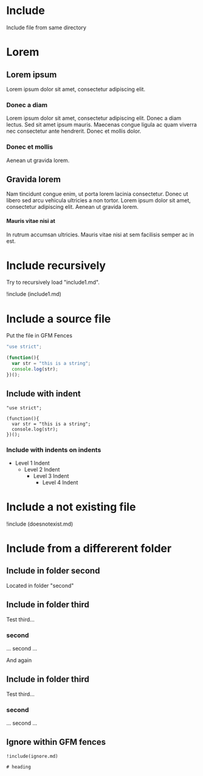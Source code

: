 # Include

Include file from same directory

# Lorem

## Lorem ipsum

Lorem ipsum dolor sit amet, consectetur adipiscing elit.

### Donec a diam

Lorem ipsum dolor sit amet, consectetur adipiscing elit. Donec a diam lectus. Sed sit amet ipsum mauris. Maecenas congue ligula ac quam viverra nec consectetur ante hendrerit. Donec et mollis dolor.

### Donec et mollis

Aenean ut gravida lorem.

## Gravida lorem

Nam tincidunt congue enim, ut porta lorem lacinia consectetur. Donec ut libero sed arcu vehicula ultricies a non tortor. Lorem ipsum dolor sit amet, consectetur adipiscing elit. Aenean ut gravida lorem.

#### Mauris vitae nisi at

In rutrum accumsan ultricies. Mauris vitae nisi at sem facilisis semper ac in est.

# Include recursively

Try to recursively load "include1.md".

!include (include1.md)

# Include a source file

Put the file in GFM Fences

```javascript
"use strict";

(function(){
  var str = "this is a string";
  console.log(str);
})();
```

## Include with indent

    "use strict";
    
    (function(){
      var str = "this is a string";
      console.log(str);
    })();

### Include with indents on indents

* Level 1 Indent
  * Level 2 Indent
    * Level 3 Indent
      * Level 4 Indent

# Include a not existing file

!include (doesnotexist.md)

# Include from a differerent folder

## Include in folder second

Located in folder "second"

## Include in folder third

Test third...

### second

... second ...

And again

## Include in folder third

Test third...

### second

... second ...

## Ignore within GFM fences

```text
!include(ignore.md)

# heading
```
